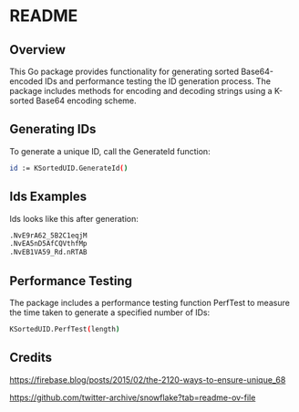 # README

## Overview

This Go package provides functionality for generating sorted Base64-encoded IDs and performance testing the ID generation process. The package includes methods for encoding and decoding strings using a K-sorted Base64 encoding scheme.


## Generating IDs
To generate a unique ID, call the GenerateId function:

```bash
id := KSortedUID.GenerateId()
```

## Ids Examples
Ids looks like this after generation:
```bash
.NvE9rA62_5B2C1eqjM
.NvEA5nD5AfCQVthfMp
.NvEB1VA59_Rd.nRTAB
```

## Performance Testing
The package includes a performance testing function PerfTest to measure the time taken to generate a specified number of IDs:

```bash
KSortedUID.PerfTest(length)
```

## Credits
https://firebase.blog/posts/2015/02/the-2120-ways-to-ensure-unique_68

https://github.com/twitter-archive/snowflake?tab=readme-ov-file